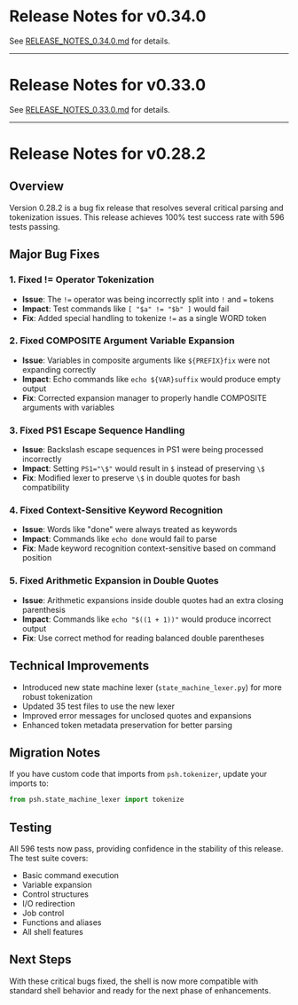 # Release Notes for v0.34.0

See [RELEASE_NOTES_0.34.0.md](RELEASE_NOTES_0.34.0.md) for details.

---

# Release Notes for v0.33.0

See [RELEASE_NOTES_0.33.0.md](RELEASE_NOTES_0.33.0.md) for details.

---

# Release Notes for v0.28.2

## Overview

Version 0.28.2 is a bug fix release that resolves several critical parsing and tokenization issues. This release achieves 100% test success rate with 596 tests passing.

## Major Bug Fixes

### 1. Fixed != Operator Tokenization
- **Issue**: The `!=` operator was being incorrectly split into `!` and `=` tokens
- **Impact**: Test commands like `[ "$a" != "$b" ]` would fail
- **Fix**: Added special handling to tokenize `!=` as a single WORD token

### 2. Fixed COMPOSITE Argument Variable Expansion
- **Issue**: Variables in composite arguments like `${PREFIX}fix` were not expanding correctly
- **Impact**: Echo commands like `echo ${VAR}suffix` would produce empty output
- **Fix**: Corrected expansion manager to properly handle COMPOSITE arguments with variables

### 3. Fixed PS1 Escape Sequence Handling
- **Issue**: Backslash escape sequences in PS1 were being processed incorrectly
- **Impact**: Setting `PS1="\$"` would result in `$` instead of preserving `\$`
- **Fix**: Modified lexer to preserve `\$` in double quotes for bash compatibility

### 4. Fixed Context-Sensitive Keyword Recognition
- **Issue**: Words like "done" were always treated as keywords
- **Impact**: Commands like `echo done` would fail to parse
- **Fix**: Made keyword recognition context-sensitive based on command position

### 5. Fixed Arithmetic Expansion in Double Quotes
- **Issue**: Arithmetic expansions inside double quotes had an extra closing parenthesis
- **Impact**: Commands like `echo "$((1 + 1))"` would produce incorrect output
- **Fix**: Use correct method for reading balanced double parentheses

## Technical Improvements

- Introduced new state machine lexer (`state_machine_lexer.py`) for more robust tokenization
- Updated 35 test files to use the new lexer
- Improved error messages for unclosed quotes and expansions
- Enhanced token metadata preservation for better parsing

## Migration Notes

If you have custom code that imports from `psh.tokenizer`, update your imports to:
```python
from psh.state_machine_lexer import tokenize
```

## Testing

All 596 tests now pass, providing confidence in the stability of this release. The test suite covers:
- Basic command execution
- Variable expansion
- Control structures
- I/O redirection
- Job control
- Functions and aliases
- All shell features

## Next Steps

With these critical bugs fixed, the shell is now more compatible with standard shell behavior and ready for the next phase of enhancements.